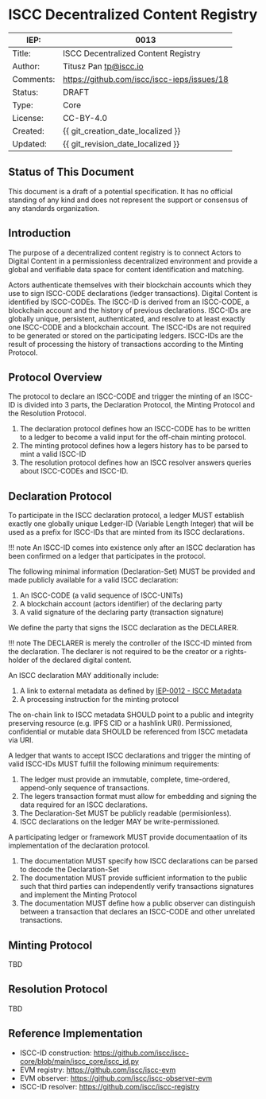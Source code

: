 # ISCC Decentralized Content Registry

| IEP:      | 0013                                        |
|-----------|---------------------------------------------|
| Title:    | ISCC Decentralized Content Registry         |
| Author:   | Titusz Pan <tp@iscc.io>                     |
| Comments: | https://github.com/iscc/iscc-ieps/issues/18 |
| Status:   | DRAFT                                       |
| Type:     | Core                                        |
| License:  | CC-BY-4.0                                   |
| Created:  | {{ git_creation_date_localized }}           |
| Updated:  | {{ git_revision_date_localized }}           |

## Status of This Document

This document is a draft of a potential specification. It has no official standing of any kind and
does not represent the support or consensus of any standards organization.

## Introduction

The purpose of a decentralized content registry is to connect Actors to Digital Content in a
permissionless decentralized environment and provide a global and verifiable data space for content
identification and matching.

Actors authenticate themselves with their blockchain accounts which they use to sign ISCC-CODE
declarations (ledger transactions). Digital Content is identified by ISCC-CODEs. The ISCC-ID is 
derived from an ISCC-CODE, a blockchain account and the history of previous declarations. ISCC-IDs 
are  globally unique, persistent, authenticated, and resolve to at least exactly one ISCC-CODE and 
a blockchain account. The ISCC-IDs are not required to be generated or stored on the participating 
ledgers. ISCC-IDs are the result of processing the history of transactions according to the Minting 
Protocol.

## Protocol Overview

The protocol to declare an ISCC-CODE and trigger the minting of an ISCC-ID is divided into 3 parts,
the Declaration Protocol, the Minting Protocol and the Resolution Protocol. 

1. The declaration protocol defines how an ISCC-CODE has to be written to a ledger to become a valid input for the off-chain minting protocol. 
2. The minting protocol defines how a legers history has to be parsed to mint a valid ISCC-ID
3. The resolution protocol defines how an ISCC resolver answers queries about ISCC-CODEs and ISCC-ID.

## Declaration Protocol

To participate in the ISCC declaration protocol, a ledger MUST establish exactly one globally
unique Ledger-ID (Variable Length Integer) that will be used as a prefix for ISCC-IDs that are
minted from its ISCC declarations. 

!!! note
    An ISCC-ID comes into existence only after an ISCC declaration has been confirmed on a ledger that participates in the protocol. 

The following minimal information (Declaration-Set) MUST be provided and made publicly available
for a valid ISCC declaration:

1. An ISCC-CODE (a valid sequence of ISCC-UNITs)
2. A blockchain account (actors identifier) of the declaring party 
3. A valid signature of the declaring party (transaction signature)

We define the party that signs the ISCC declaration as the DECLARER. 

!!! note
    The DECLARER is merely the controller of the ISCC-ID minted from the declaration. The declarer
    is not required to be the creator or a rights-holder of the declared digital content.

An ISCC declaration MAY additionally include:

1. A link to external metadata as defined by [IEP-0012 - ISCC Metadata](iep-0012.md)
2. A processing instruction for the minting protocol 

The on-chain link to ISCC metadata SHOULD point to a public and integrity preserving resource (e.g. IPFS CID or a 
hashlink URI). Permissioned, confidential or mutable data SHOULD be referenced from ISCC metadata
via URI.

A ledger that wants to accept ISCC declarations and trigger the minting of valid ISCC-IDs MUST
fulfill the following minimum requirements:

1. The ledger must provide an immutable, complete, time-ordered, append-only sequence of transactions.
2. The legers transaction format must allow for embedding and signing the data required for an ISCC declarations.
3. The Declaration-Set MUST be publicly readable (permisionless).
4. ISCC declarations on the ledger MAY be write-permissioned.

A participating ledger or framework MUST provide documentaation of its implementation of the declaration protocol.

1. The documentation MUST specify how ISCC declarations can be parsed to decode the Declaration-Set
2. The documentation MUST provide sufficient information to the public such that third parties can independently verify transactions signatures and implement the Minting Protocol
3. The documentation MUST define how a public observer can distinguish between a transaction that declares an ISCC-CODE and other unrelated transactions.

## Minting Protocol

TBD

## Resolution Protocol

TBD

## Reference Implementation

- ISCC-ID construction: https://github.com/iscc/iscc-core/blob/main/iscc_core/iscc_id.py
- EVM registry: https://github.com/iscc/iscc-evm
- EVM observer: https://github.com/iscc/iscc-observer-evm
- ISCC-ID resolver: https://github.com/iscc/iscc-registry
